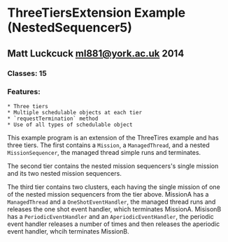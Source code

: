 ThreeTiersExtension Example (NestedSequencer5)
==============================================

Matt Luckcuck <ml881@york.ac.uk> 2014
-------------------------------------

### Classes: 15

### Features:
	* Three tiers
	* Multiple schedulable objects at each tier
	* `requestTermination` method
	* Use of all types of schedulable object


This example program is an extension of the ThreeTires example and has three tiers. The first contains a `Mission`, a `ManagedThread`, and a nested `MissionSequencer`, the managed thread simple runs and terminates.

The second tier contains the nested mission sequencers's single mission and its two nested mission sequencers. 

The third tier contains two clusters, each having the single mission of one of the nested mission sequencers from the tier above. MissionA has a `ManagedThread` and a `OneShotEventHandler`, the managed thread runs and releases the one shot event handler, which terminates MissionA. MisisonB has a `PeriodicEventHandler` and an `AperiodicEventHandler`, the periodic event handler releases a number of times and then releases the aperiodic event handler, whcih terminates MissionB. 


